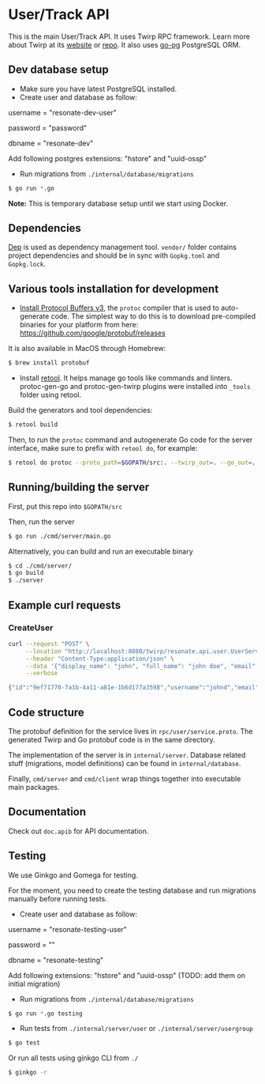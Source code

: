 # User/Track API

This is the main User/Track API.
It uses Twirp RPC framework. Learn more about
Twirp at its [website](https://twitchtv.github.io/twirp/docs/intro.html) or
[repo](https://github.com/twitchtv/twirp).
It also uses [go-pg](https://github.com/go-pg/pg) PostgreSQL ORM.

## Dev database setup

* Make sure you have latest PostgreSQL installed.
* Create user and database as follow:

username = "resonate-dev-user"

password = "password"

dbname = "resonate-dev"

Add following postgres extensions: "hstore" and "uuid-ossp"

* Run migrations from `./internal/database/migrations`

```sh
$ go run *.go
```

**Note:** This is temporary database setup until we start using Docker.

## Dependencies

[Dep](https://github.com/golang/dep) is used as dependency management tool.
`vendor/` folder contains project dependencies and should be in sync with `Gopkg.toml` and `Gopkg.lock`.

## Various tools installation for development

* [Install Protocol Buffers v3](https://developers.google.com/protocol-buffers/docs/gotutorial),
the `protoc` compiler that is used to auto-generate code. The simplest way to do
this is to download pre-compiled binaries for your platform from here:
https://github.com/google/protobuf/releases

It is also available in MacOS through Homebrew:

```sh
$ brew install protobuf
```

* Install [retool](https://github.com/twitchtv/retool). It helps manage go tools like commands and linters.
protoc-gen-go and protoc-gen-twirp plugins were installed into `_tools` folder using retool.

Build the generators and tool dependencies:
```sh
$ retool build
```

Then, to run the `protoc` command and autogenerate Go code for the server interface, make sure to prefix with `retool do`, for example:
```sh
$ retool do protoc --proto_path=$GOPATH/src:. --twirp_out=. --go_out=. ./rpc/user/service.proto
```

## Running/building the server

First, put this repo into `$GOPATH/src`

Then, run the server
```sh
$ go run ./cmd/server/main.go
```

Alternatively, you can build and run an executable binary
```sh
$ cd ./cmd/server/
$ go build
$ ./server
```

## Example curl requests

### CreateUser
```sh
curl --request "POST" \
     --location "http://localhost:8080/twirp/resonate.api.user.UserService/CreateUser" \
     --header "Content-Type:application/json" \
     --data '{"display_name": "john", "full_name": "john doe", "email": "john@doe.com", "username": "johnd"}' \
     --verbose

{"id":"9ef71770-7a1b-4a11-a81e-1b6d177a3598","username":"johnd","email":"john@doe.com","display_name":"john","full_name":"john doe"}
```

## Code structure

The protobuf definition for the service lives in
`rpc/user/service.proto`.
The generated Twirp and Go protobuf code is in the same directory.

The implementation of the server is in `internal/server`.
Database related stuff (migrations, model definitions) can be found in `internal/database`.

Finally, `cmd/server` and `cmd/client` wrap things together into executable main
packages.

## Documentation

Check out `doc.apib` for API documentation.

## Testing

We use Ginkgo and Gomega for testing.

For the moment, you need to create the testing database and run migrations manually before running tests.

* Create user and database as follow:

username = "resonate-testing-user"

password = ""

dbname = "resonate-testing"

Add following extensions: "hstore" and "uuid-ossp" (TODO: add them on initial migration)

* Run migrations from `./internal/database/migrations`

```sh
$ go run *.go testing
```

* Run tests from `./internal/server/user` or `./internal/server/usergroup`

```sh
$ go test
```

Or run all tests using ginkgo CLI from `./`

```sh
$ ginkgo -r
```
